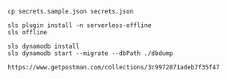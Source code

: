 ```
cp secrets.sample.json secrets.json
```

```
sls plugin install -n serverless-offline
sls offline
```

```
sls dynamodb install
sls dynamodb start --migrate --dbPath ./dbdump	
```

```postman
https://www.getpostman.com/collections/3c9972871adeb7f35f47
```